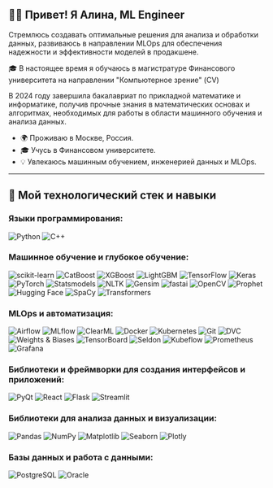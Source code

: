 ## 👩‍💻 Привет! Я Алина, ML Engineer

Стремлюсь создавать оптимальные решения для анализа и обработки данных, развиваюсь в направлении MLOps для обеспечения надежности и эффективности моделей в продакшене.

🎓 В настоящее время я обучаюсь в магистратуре Финансового университета на направлении "Компьютерное зрение" (CV)

В 2024 году завершила бакалавриат по прикладной математике и информатике, получив прочные знания в математических основах и алгоритмах, необходимых для работы в области машинного обучения и анализа данных.

- 🌍 Проживаю в Москве, Россия.
- 🎓 Учусь в Финансовом университете.
- 💡 Увлекаюсь машинным обучением, инженерией данных и MLOps.

---

## 🔧 Мой технологический стек и навыки

### Языки программирования:
![Python](https://img.shields.io/badge/-Python-3776AB?style=flat&logo=python&logoColor=white)
![C++](https://img.shields.io/badge/-C++-00599C?style=flat&logo=c%2B%2B&logoColor=white)

### Машинное обучение и глубокое обучение:
![scikit-learn](https://img.shields.io/badge/-scikit--learn-F7931E?style=flat&logo=scikit-learn&logoColor=white)
![CatBoost](https://img.shields.io/badge/-CatBoost-FF6F00?style=flat&logo=catboost&logoColor=white)
![XGBoost](https://img.shields.io/badge/-XGBoost-FF6600?style=flat&logo=xgboost&logoColor=white)
![LightGBM](https://img.shields.io/badge/-LightGBM-00C75A?style=flat&logo=lightgbm&logoColor=white)
![TensorFlow](https://img.shields.io/badge/-TensorFlow-FF6F00?style=flat&logo=tensorflow&logoColor=white)
![Keras](https://img.shields.io/badge/-Keras-D00000?style=flat&logo=keras&logoColor=white)
![PyTorch](https://img.shields.io/badge/-PyTorch-EE4C2C?style=flat&logo=pytorch&logoColor=white)
![Statsmodels](https://img.shields.io/badge/-Statsmodels-3776AB?style=flat)
![NLTK](https://img.shields.io/badge/-NLTK-85C1E9?style=flat&logo=nltk&logoColor=white)
![Gensim](https://img.shields.io/badge/-Gensim-FFC300?style=flat)
![fastai](https://img.shields.io/badge/-fastai-2E7D32?style=flat&logo=fastai&logoColor=white)
![OpenCV](https://img.shields.io/badge/-OpenCV-5C3EE8?style=flat&logo=opencv&logoColor=white)
![Prophet](https://img.shields.io/badge/-Prophet-0A9396?style=flat)
![Hugging Face](https://img.shields.io/badge/-Hugging%20Face-FF9E0F?style=flat&logo=huggingface&logoColor=white)
![SpaCy](https://img.shields.io/badge/-SpaCy-09A3D5?style=flat&logo=spacy&logoColor=white)
![Transformers](https://img.shields.io/badge/-Transformers-F7DF1E?style=flat&logo=huggingface&logoColor=black)

### MLOps и автоматизация:
![Airflow](https://img.shields.io/badge/-Airflow-017CEE?style=flat&logo=apache-airflow&logoColor=white)
![MLflow](https://img.shields.io/badge/-MLflow-0194E2?style=flat&logo=mlflow&logoColor=white)
![ClearML](https://img.shields.io/badge/-ClearML-FF6F00?style=flat&logo=clearml&logoColor=white)
![Docker](https://img.shields.io/badge/-Docker-2496ED?style=flat&logo=docker&logoColor=white)
![Kubernetes](https://img.shields.io/badge/-Kubernetes-326CE5?style=flat&logo=kubernetes&logoColor=white)
![Git](https://img.shields.io/badge/-Git-F05032?style=flat&logo=git&logoColor=white)
![DVC](https://img.shields.io/badge/-DVC-945DD6?style=flat&logo=dvc&logoColor=white)
![Weights & Biases](https://img.shields.io/badge/-Weights%20%26%20Biases-FFBE00?style=flat&logo=weightsandbiases&logoColor=white)
![TensorBoard](https://img.shields.io/badge/-TensorBoard-FF6F00?style=flat&logo=tensorboard&logoColor=white)
![Seldon](https://img.shields.io/badge/-Seldon-FFD700?style=flat&logo=seldon&logoColor=white)
![Kubeflow](https://img.shields.io/badge/-Kubeflow-326CE5?style=flat&logo=kubeflow&logoColor=white)
![Prometheus](https://img.shields.io/badge/-Prometheus-E6522C?style=flat&logo=prometheus&logoColor=white)
![Grafana](https://img.shields.io/badge/-Grafana-F46800?style=flat&logo=grafana&logoColor=white)

### Библиотеки и фреймворки для создания интерфейсов и приложений:
![PyQt](https://img.shields.io/badge/-PyQt-41CD52?style=flat&logo=qt&logoColor=white)
![React](https://img.shields.io/badge/-React-61DAFB?style=flat&logo=react&logoColor=white)
![Flask](https://img.shields.io/badge/-Flask-000000?style=flat&logo=flask&logoColor=white)
![Streamlit](https://img.shields.io/badge/-Streamlit-FF4B4B?style=flat&logo=streamlit&logoColor=white)

### Библиотеки для анализа данных и визуализации:
![Pandas](https://img.shields.io/badge/-Pandas-150458?style=flat&logo=pandas&logoColor=white)
![NumPy](https://img.shields.io/badge/-NumPy-013243?style=flat&logo=numpy&logoColor=white)
![Matplotlib](https://img.shields.io/badge/-Matplotlib-3776AB?style=flat&logo=plotly&logoColor=white)
![Seaborn](https://img.shields.io/badge/-Seaborn-3776AB?style=flat&logo=seaborn&logoColor=white)
![Plotly](https://img.shields.io/badge/-Plotly-3F4F75?style=flat&logo=plotly&logoColor=white)


### Базы данных и работа с данными:
![PostgreSQL](https://img.shields.io/badge/-PostgreSQL-336791?style=flat&logo=postgresql&logoColor=white)
![Oracle](https://img.shields.io/badge/-Oracle-F80000?style=flat&logo=oracle&logoColor=white)
